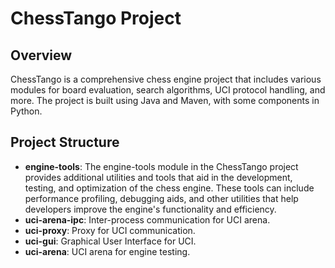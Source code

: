 # ChessTango Project

## Overview
ChessTango is a comprehensive chess engine project that includes various modules for board evaluation, search algorithms, UCI protocol handling, and more. The project is built using Java and Maven, with some components in Python.

## Project Structure
- **engine-tools**: The engine-tools module in the ChessTango project provides additional utilities and tools that aid in the development, testing, and optimization of the chess engine. These tools can include performance profiling, debugging aids, and other utilities that help developers improve the engine's functionality and efficiency.
- **uci-arena-ipc**: Inter-process communication for UCI arena.
- **uci-proxy**: Proxy for UCI communication.
- **uci-gui**: Graphical User Interface for UCI.
- **uci-arena**: UCI arena for engine testing.
